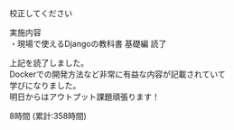 校正してください

実施内容  
・現場で使えるDjangoの教科書 基礎編 読了

上記を読了しました。   
Dockerでの開発方法など非常に有益な内容が記載されていて  
学びになりました。     
明日からはアウトプット課題頑張ります！

8時間 (累計:358時間)
